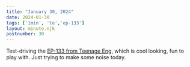 ```yaml
---
title: "January 30, 2024"
date: 2024-01-30
tags: ['1min', 'te','ep-133']
layout: minute.njk
postnumber: 30
---
```



Test-driving the [EP-133 from Teenage Eng](https://teenage.engineering/products/ep-133), which is cool looking, fun to play with. Just trying to make some noise today.




